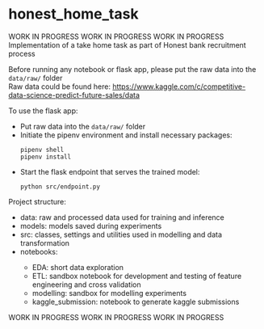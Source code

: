 # honest_home_task
WORK IN PROGRESS WORK IN PROGRESS WORK IN PROGRESS </br>
Implementation of a take home task as part of Honest bank recruitment process

Before running any notebook or flask app, please put the raw data into the `data/raw/` folder </br>
Raw data could be found here: https://www.kaggle.com/c/competitive-data-science-predict-future-sales/data

To use the flask app:
<ul>
<li>Put raw data into the <code>data/raw/</code> folder </li>
<li>Initiate the pipenv environment and install necessary packages: </li>
<pre><code>pipenv shell
pipenv install
</code></pre>
<li>Start the flask endpoint that serves the trained model: </li>
<pre><code>python src/endpoint.py
</code></pre>
</ul>

Project structure:
<ul>
<li>data: raw and processed data used for training and inference</li>
<li>models: models saved during experiments</li>
<li>src: classes, settings and utilities used in modelling and data transformation</li>
<li>notebooks:</li>
    <ul>
    <li>EDA: short data exploration</li>
    <li>ETL: sandbox notebook for development and testing of feature engineering and cross validation </li>
    <li>modelling: sandbox for modelling experiments</li>
    <li>kaggle_submission: notebook to generate kaggle submissions</li>
    </ul>
</ul>

WORK IN PROGRESS WORK IN PROGRESS WORK IN PROGRESS
